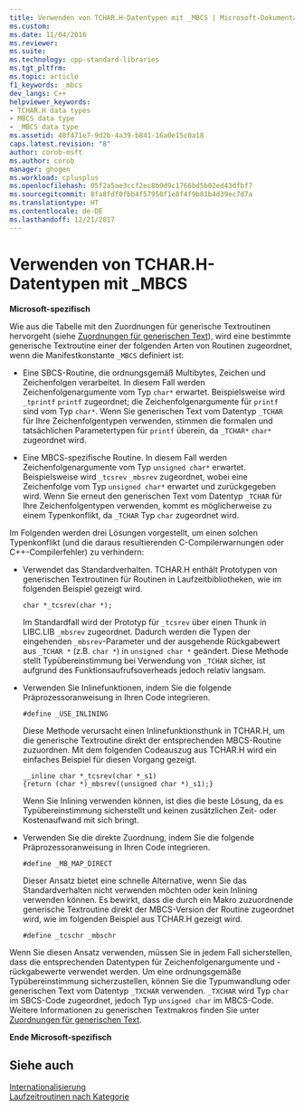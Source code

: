 ```yaml
---
title: Verwenden von TCHAR.H-Datentypen mit _MBCS | Microsoft-Dokumentation
ms.custom: 
ms.date: 11/04/2016
ms.reviewer: 
ms.suite: 
ms.technology: cpp-standard-libraries
ms.tgt_pltfrm: 
ms.topic: article
f1_keywords: _mbcs
dev_langs: C++
helpviewer_keywords:
- TCHAR.H data types
- MBCS data type
- _MBCS data type
ms.assetid: 48f471e7-9d2b-4a39-b841-16a0e15c0a18
caps.latest.revision: "8"
author: corob-msft
ms.author: corob
manager: ghogen
ms.workload: cplusplus
ms.openlocfilehash: 05f2a5ae3ccf2ec8b9d9c1766bd5b02ed43dfbf7
ms.sourcegitcommit: 8fa8fdf0fbb4f57950f1e8f4f9b81b4d39ec7d7a
ms.translationtype: HT
ms.contentlocale: de-DE
ms.lasthandoff: 12/21/2017
---
```

# <a name="using-tcharh-data-types-with-mbcs"></a>Verwenden von TCHAR.H-Datentypen mit _MBCS
**Microsoft-spezifisch**  
  
 Wie aus die Tabelle mit den Zuordnungen für generische Textroutinen hervorgeht (siehe [Zuordnungen für generischen Text](../c-runtime-library/generic-text-mappings.md)), wird eine bestimmte generische Textroutine einer der folgenden Arten von Routinen zugeordnet, wenn die Manifestkonstante `_MBCS` definiert ist:  
  
-   Eine SBCS-Routine, die ordnungsgemäß Multibytes, Zeichen und Zeichenfolgen verarbeitet. In diesem Fall werden Zeichenfolgenargumente vom Typ `char*` erwartet. Beispielsweise wird `_tprintf` `printf` zugeordnet; die Zeichenfolgenargumente für `printf` sind vom Typ `char*`. Wenn Sie generischen Text vom Datentyp `_TCHAR` für Ihre Zeichenfolgentypen verwenden, stimmen die formalen und tatsächlichen Parametertypen für `printf` überein, da `_TCHAR*` `char*` zugeordnet wird.  
  
-   Eine MBCS-spezifische Routine. In diesem Fall werden Zeichenfolgenargumente vom Typ `unsigned char*` erwartet. Beispielsweise wird `_tcsrev` `_mbsrev` zugeordnet, wobei eine Zeichenfolge vom Typ `unsigned char*` erwartet und zurückgegeben wird. Wenn Sie erneut den generischen Text vom Datentyp `_TCHAR` für Ihre Zeichenfolgentypen verwenden, kommt es möglicherweise zu einem Typenkonflikt, da `_TCHAR` Typ `char` zugeordnet wird.  
  
 Im Folgenden werden drei Lösungen vorgestellt, um einen solchen Typenkonflikt (und die daraus resultierenden C-Compilerwarnungen oder C++-Compilerfehler) zu verhindern:  
  
-   Verwendet das Standardverhalten. TCHAR.H enthält Prototypen von generischen Textroutinen für Routinen in Laufzeitbibliotheken, wie im folgenden Beispiel gezeigt wird.  
  
    ```  
    char *_tcsrev(char *);  
    ```  
  
     Im Standardfall wird der Prototyp für `_tcsrev` über einen Thunk in LIBC.LIB `_mbsrev` zugeordnet. Dadurch werden die Typen der eingehenden `_mbsrev`-Parameter und der ausgehende Rückgabewert aus `_TCHAR *` (z.B. `char *`) in `unsigned char *` geändert. Diese Methode stellt Typübereinstimmung bei Verwendung von `_TCHAR` sicher, ist aufgrund des Funktionsaufrufsoverheads jedoch relativ langsam.  
  
-   Verwenden Sie Inlinefunktionen, indem Sie die folgende Präprozessoranweisung in Ihren Code integrieren.  
  
    ```  
    #define _USE_INLINING  
    ```  
  
     Diese Methode verursacht einen Inlinefunktionsthunk in TCHAR.H, um die generische Textroutine direkt der entsprechenden MBCS-Routine zuzuordnen. Mit dem folgenden Codeauszug aus TCHAR.H wird ein einfaches Beispiel für diesen Vorgang gezeigt.  
  
    ```  
    __inline char *_tcsrev(char *_s1)  
    {return (char *)_mbsrev((unsigned char *)_s1);}  
    ```  
  
     Wenn Sie Inlining verwenden können, ist dies die beste Lösung, da es Typübereinstimmung sicherstellt und keinen zusätzlichen Zeit- oder Kostenaufwand mit sich bringt.  
  
-   Verwenden Sie die direkte Zuordnung, indem Sie die folgende Präprozessoranweisung in Ihren Code integrieren.  
  
    ```  
    #define _MB_MAP_DIRECT  
    ```  
  
     Dieser Ansatz bietet eine schnelle Alternative, wenn Sie das Standardverhalten nicht verwenden möchten oder kein Inlining verwenden können. Es bewirkt, dass die durch ein Makro zuzuordnende generische Textroutine direkt der MBCS-Version der Routine zugeordnet wird, wie im folgenden Beispiel aus TCHAR.H gezeigt wird.  
  
    ```  
    #define _tcschr _mbschr  
    ```  
  
 Wenn Sie diesen Ansatz verwenden, müssen Sie in jedem Fall sicherstellen, dass die entsprechenden Datentypen für Zeichenfolgenargumente und -rückgabewerte verwendet werden. Um eine ordnungsgemäße Typübereinstimmung sicherzustellen, können Sie die Typumwandlung oder generischen Text vom Datentyp `_TXCHAR` verwenden. `_TXCHAR` wird Typ `char` im SBCS-Code zugeordnet, jedoch Typ `unsigned char` im MBCS-Code. Weitere Informationen zu generischen Textmakros finden Sie unter [Zuordnungen für generischen Text](../c-runtime-library/generic-text-mappings.md).  
  
 **Ende Microsoft-spezifisch**  
  
## <a name="see-also"></a>Siehe auch  
 [Internationalisierung](../c-runtime-library/internationalization.md)   
 [Laufzeitroutinen nach Kategorie](../c-runtime-library/run-time-routines-by-category.md)